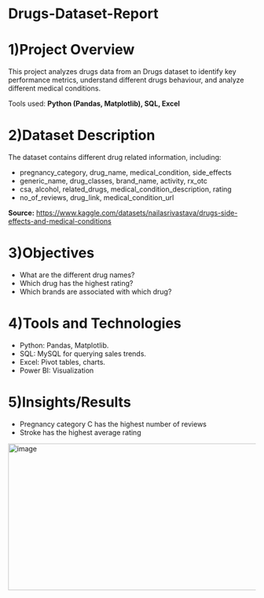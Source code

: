 # Drugs-Dataset-Report

# 1)Project Overview
This project analyzes drugs data from an Drugs dataset to identify key performance metrics, understand different drugs behaviour, and analyze different medical conditions.

Tools used: **Python (Pandas, Matplotlib), SQL, Excel**

# 2)Dataset Description
The dataset contains different drug related information, including:
- pregnancy_category, drug_name, medical_condition, side_effects
- generic_name, drug_classes, brand_name, activity, rx_otc
- csa, alcohol, related_drugs, medical_condition_description, rating
- no_of_reviews, drug_link, medical_condition_url

**Source:** https://www.kaggle.com/datasets/nailasrivastava/drugs-side-effects-and-medical-conditions

# 3)Objectives
- What are the different drug names?
- Which drug has the highest rating?
- Which brands are associated with which drug?

# 4)Tools and Technologies
- Python: Pandas, Matplotlib.
- SQL: MySQL for querying sales trends.
- Excel: Pivot tables, charts.
- Power BI: Visualization
 
# 5)Insights/Results
- Pregnancy category C has the highest number of reviews
- Stroke has the highest average rating

<img width="743" height="298" alt="image" src="https://github.com/user-attachments/assets/95353fcc-b647-4f90-a00d-e94a72a1883b" />
